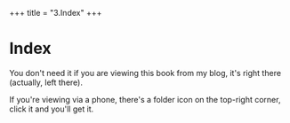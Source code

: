 +++
title = "3.Index"
+++

# Index

You don't need it if you are viewing this book from my blog, it's right there (actually, left there).

If you're viewing via a phone, there's a folder icon on the top-right corner, click it and you'll get it.
